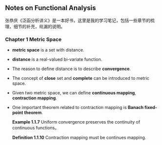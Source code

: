## Notes on Functional Analysis

张恭庆《泛函分析讲义》是一本好书，这里是我的学习笔记，包括一些章节的梳理，细节的补充，纰漏的说明。

### Chapter 1 Metric Space

* **metric space** is a set with distance.

* **distance** is a real-valued bi-variate function.

* The reason to define distance is to describe **convergence**.

* The concept of **close** set and **complete** can be introduced to metric space.

* Given two metric space, we can define **continuous mapping**, **contraction mapping**.

* One important theorem related to contraction mapping is **Banach fixed-point theorem**.

  

  **Example 1.1.7** Uniform convergence preserves the continuity of continuous functions。

  **Definition 1.1.10** Contraction mapping must be continues mapping.

